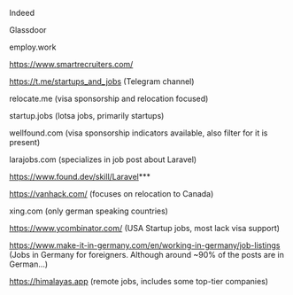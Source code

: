 Indeed

Glassdoor

employ.work

https://www.smartrecruiters.com/

https://t.me/startups_and_jobs (Telegram channel)

relocate.me (visa sponsorship and relocation focused)

startup.jobs (lotsa jobs, primarily startups)

wellfound.com (visa sponsorship indicators available, also filter for it is present)

larajobs.com (specializes in job post about Laravel)

https://www.found.dev/skill/Laravel***

https://vanhack.com/ (focuses on relocation to Canada)

xing.com (only german speaking countries)

https://www.ycombinator.com/ (USA Startup jobs, most lack visa support)

https://www.make-it-in-germany.com/en/working-in-germany/job-listings (Jobs in Germany for foreigners. Although around ~90% of the posts are in German...)

https://himalayas.app (remote jobs, includes some top-tier companies)
